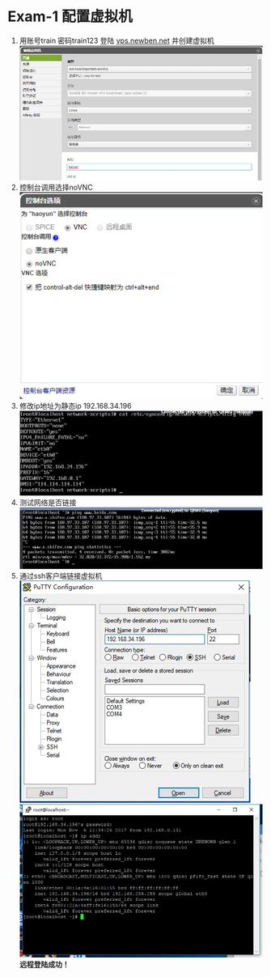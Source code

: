 ﻿# Exam-1 配置虚拟机

1. 用账号train 密码train123 登陆 [vps.newben.net](https://vps.newben.net/) 并创建虚拟机
![image1](https://github.com/jonyhy96/train1/blob/master/image1.jpg?raw=true)
2. 控制台调用选择noVNC
![image2](https://github.com/jonyhy96/train1/blob/master/image2.jpg?raw=true)
3. 修改ip地址为静态ip 192.168.34.196
![image3](https://github.com/jonyhy96/train1/blob/master/image3.jpg?raw=true)
4. 测试网络是否链接
![image6](https://github.com/jonyhy96/train1/blob/master/image6.jpg?raw=true)
5. 通过ssh客户端链接虚拟机
![image4](https://github.com/jonyhy96/train1/blob/master/image4.jpg?raw=true)
![image5](https://github.com/jonyhy96/train1/blob/master/image5.jpg?raw=true)
**远程登陆成功！**